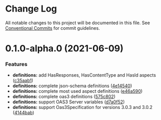 # Change Log

All notable changes to this project will be documented in this file.
See [Conventional Commits](https://conventionalcommits.org) for commit guidelines.

# 0.1.0-alpha.0 (2021-06-09)


### Features

* **definitions:** add HasResponses, HasContentType and HasId aspects ([c35aab1](https://github.com/koshevy/codegena/commit/c35aab156b5d957ecff12ce1b28397504bae2a52))
* **definitions:** complete json-schema definitions ([4e14540](https://github.com/koshevy/codegena/commit/4e145406eef981aea567d83da37f8551164d1983))
* **definitions:** complete most used aspect definitions ([e46a590](https://github.com/koshevy/codegena/commit/e46a5902c9a3156fd3eaa39067146b39b28d1564))
* **definitions:** complete oas3 definitions ([575c802](https://github.com/koshevy/codegena/commit/575c8024faeaef158369ca88caf0ee02cb6f9158))
* **definitions:** support OAS3 Server variables ([d7a0f52](https://github.com/koshevy/codegena/commit/d7a0f5202bad34654ddfdda30b769424a7ffc8db))
* **definitions:** support Oas3Specification for versions 3.0.3 and 3.0.2 ([4144bab](https://github.com/koshevy/codegena/commit/4144babde9f72f1925d15b2ddd15868292a638b1))
